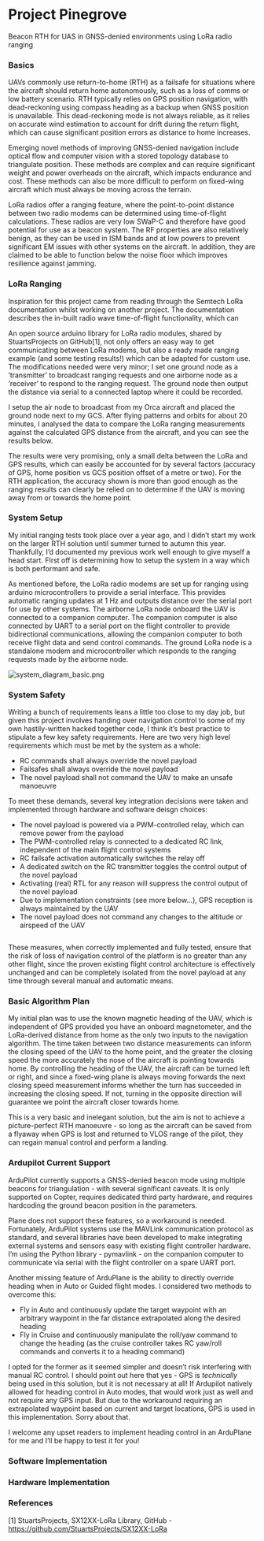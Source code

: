 # Project Pinegrove

Beacon RTH for UAS in GNSS-denied environments using LoRa radio ranging

### Basics

UAVs commonly use return-to-home (RTH) as a failsafe for situations where the aircraft should return home autonomously, such as a loss of comms or low battery scenario. RTH typically relies on GPS position navigation, with dead-reckoning using compass heading as a backup when GNSS position is unavailable. This dead-reckoning mode is not always reliable, as it relies on accurate wind estimation to account for drift during the return flight, which can cause significant position errors as distance to home increases.

Emerging novel methods of improving GNSS-denied navigation include optical flow and computer vision with a stored topology database to triangulate position. These methods are complex and can require significant weight and power overheads on the aircraft, which impacts endurance and cost. These methods can also be more difficult to perform on fixed-wing aircraft which must always be moving across the terrain.

LoRa radios offer a ranging feature, where the point-to-point distance between two radio modems can be determined using time-of-flight calculations. These radios are very low SWaP-C and therefore have good potential for use as a beacon system. The RF properties are also relatively benign, as they can be used in ISM bands and at low powers to prevent significant EM issues with other systems on the aircraft. In addition, they are claimed to be able to function below the noise floor which improves resilience against jamming.

### LoRa Ranging

Inspiration for this project came from reading through the Semtech LoRa documentation whilst working on another project. The documentation describes the in-built radio wave time-of-flight functionality, which can 

An open source arduino library for LoRa radio modules, shared by StuartsProjects on GitHub[1], not only offers an easy way to get communicating between LoRa modems, but also a ready made ranging example (and some testing results!) which can be adapted for custom use. The modifications needed were very minor; I set one ground node as a ‘transmitter’ to broadcast ranging requests and one airborne node as a ‘receiver’ to respond to the ranging request. The ground node then output the distance via serial to a connected laptop where it could be recorded.

<images of air node>

I setup the air node to broadcast from my Orca aircraft and placed the ground node next to my GCS. After flying patterns and orbits for about 20 minutes, I analysed the data to compare the LoRa ranging measurements against the calculated GPS distance from the aircraft, and you can see the results below.

<plots of accuracy>

The results were very promising, only a small delta between the LoRa and GPS results, which can easily be accounted for by several factors (accuracy of GPS, home position vs GCS position offset of a metre or two). For the RTH application, the accuracy shown is more than good enough as the ranging results can clearly be relied on to determine if the UAV is moving away from or towards the home point.

### System Setup

My initial ranging tests took place over a year ago, and I didn’t start my work on the larger RTH solution until summer turned to autumn this year. Thankfully, I’d documented my previous work well enough to give myself a head start. FIrst off is determining how to setup the system in a way which is both performant and safe. 

As mentioned before, the LoRa radio modems are set up for ranging using arduino microcontrollers to provide a serial interface. This provides automatic ranging updates at 1 Hz and outputs distance over the serial port for use by other systems. The airborne LoRa node onboard the UAV is connected to a companion computer. The companion computer is also connected by UART to a serial port on the flight controller to provide bidirectional communications, allowing the companion computer to both receive flight data and send control commands. The ground LoRa node is a standalone modem and microcontroller which responds to the ranging requests made by the airborne node.

![system_diagram_basic.png](https://prod-files-secure.s3.us-west-2.amazonaws.com/77c360b0-8679-4b1d-827d-8a9699f5d205/aee86bde-c6db-4faf-83ce-43432364cdea/system_diagram_basic.png)

### System Safety

Writing a bunch of requirements leans a little too close to my day job, but given this project involves handing over navigation control to some of my own hastily-written hacked together code, I think it’s best practice to stipulate a few key safety requirements. Here are two very high level requirements which must be met by the system as a whole:

- RC commands shall always override the novel payload
- Failsafes shall always override the novel payload
- The novel payload shall not command the UAV to make an unsafe manoeuvre

To meet these demands, several key integration decisions were taken and implemented through hardware and software deisgn choices:

- The novel payload is powered via a PWM-controlled relay, which can remove power from the payload
- The PWM-controlled relay is connected to a dedicated RC link, independent of the main flight control systems
- RC failsafe activation automatically switches the relay off
- A dedicated switch on the RC transmitter toggles the control output of the novel payload
- Activating (real) RTL for any reason will suppress the control output of the novel payload
- Due to implementation constraints (see more below…), GPS reception is always maintained by the UAV
- The novel payload does not command any changes to the altitude or airspeed of the UAV

<image of system architecture>

These measures, when correctly implemented and fully tested, ensure that the risk of loss of navigation control of the platform is no greater than any other flight, since the proven existing flight control architecture is effectively unchanged and can be completely isolated from the novel payload at any time through several manual and automatic means.

### Basic Algorithm Plan

My initial plan was to use the known magnetic heading of the UAV, which is independent of GPS provided you have an onboard magnetometer, and the LoRa-derived distance from home as the only two inputs to the navigation algorithm. The time taken between two distance measurements can inform the closing speed of the UAV to the home point, and the greater the closing speed the more accurately the nose of the aircraft is pointing towards home. By controlling the heading of the UAV, the aircraft can be turned left or right, and since a fixed-wing plane is always moving forwards the next closing speed measurement informs whether the turn has succeeded in increasing the closing speed. If not, turning in the opposite direction will guarantee we point the aircraft closer towards home.

This is a very basic and inelegant solution, but the aim is not to achieve a picture-perfect RTH manoeuvre - so long as the aircraft can be saved from a flyaway when GPS is lost and returned to VLOS range of the pilot, they can regain manual control and perform a landing.

### Ardupilot Current Support

ArduPilot currently supports a GNSS-denied beacon mode using multiple beacons for triangulation - with several significant caveats. It is only supported on Copter, requires dedicated third party hardware, and requires hardcoding the ground beacon position in the parameters.

Plane does not support these features, so a workaround is needed. Fortunately, ArduPilot systems use the MAVLink communication protocol as standard, and several libraries have been developed to make integrating external systems and sensors easy with existing flight controller hardware. I’m using the Python library - pymavlink - on the companion computer to communicate via serial with the flight controller on a spare UART port.

Another missing feature of ArduPlane is the ability to directly override heading when in Auto or Guided flight modes. I considered two methods to overcome this:

- Fly in Auto and continuously update the target waypoint with an arbitrary  waypoint in the far distance extrapolated along the desired heading
- Fly in Cruise and continuously manipulate the roll/yaw command to change the heading (as the cruise controller takes RC yaw/roll commands and converts it to a heading command)

I opted for the former as it seemed simpler and doesn’t risk interfering with manual RC control. I should point out here that yes - GPS is *technically* being used in this solution, but it is not necessary at all! If Ardupilot natively allowed for heading control in Auto modes, that would work just as well and not require any GPS input. But due to the workaround requiring an extrapolated waypoint based on current and target locations, GPS is used in this implementation. Sorry about that.

I welcome any upset readers to implement heading control in an ArduPlane for me and I’ll be happy to test it for you!

### Software Implementation

### Hardware Implementation

### References

[1] StuartsProjects, SX12XX-LoRa Library, GitHub - https://github.com/StuartsProjects/SX12XX-LoRa
